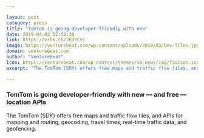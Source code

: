 ```yaml
---

layout: post
category: press
title: "TomTom is going developer-friendly with new"
date: 2019-04-02 12:56:30
link: https://vrhk.co/2K98CVc
image: https://venturebeat.com/wp-content/uploads/2019/03/Dev-Tiles.jpg?w=1200&strip=all
domain: venturebeat.com
author: "VentureBeat"
icon: https://venturebeat.com/wp-content/themes/vb-news/img/favicon.ico
excerpt: "The TomTom (SDK) offers free maps and traffic flow tiles, and APIs for mapping and routing, geocoding, travel times, real-time traffic data, and geofencing."

---
```


### TomTom is going developer-friendly with new — and free — location APIs

The TomTom (SDK) offers free maps and traffic flow tiles, and APIs for mapping and routing, geocoding, travel times, real-time traffic data, and geofencing.